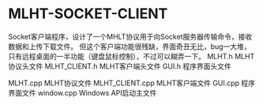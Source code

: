 # MLHT-SOCKET-CLIENT
Socket客户端程序，设计了一个MHLT协议用于向Socket服务器传输命令，接收数据和上传下载文件。
但这个客户端功能很残缺，界面奇丑无比，bug一大堆，只有远程桌面的一半功能（键盘鼠标控制），不过可以糊弄一下。
MLHT.h MLHT协议头文件
MLHT_CLIENT.h MLHT客户端头文件
GUI.h 程序界面头文件

MLHT.cpp MLHT协议文件
MLHT_CLIENT.cpp MLHT客户端文件
GUI.cpp 程序界面文件
window.cpp Windows API启动主文件

